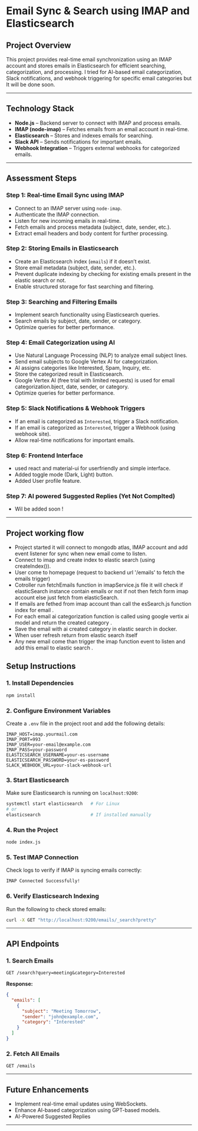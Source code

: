 # **Email Sync & Search using IMAP and Elasticsearch**

## **Project Overview**
This project provides real-time email synchronization using an IMAP account and stores emails in Elasticsearch for efficient searching, categorization, and processing. I tried for AI-based email categorization, Slack notifications, and webhook triggering for specific email categories but It will be done soon.

---

## **Technology Stack**
- **Node.js** – Backend server to connect with IMAP and process emails.
- **IMAP (node-imap)** – Fetches emails from an email account in real-time.
- **Elasticsearch** – Stores and indexes emails for searching.
- **Slack API** – Sends notifications for important emails.
- **Webhook Integration** – Triggers external webhooks for categorized emails.

---

## **Assessment Steps**

### **Step 1: Real-time Email Sync using IMAP**
- Connect to an IMAP server using `node-imap`.
- Authenticate the IMAP connection.
- Listen for new incoming emails in real-time.
- Fetch emails and process metadata (subject, date, sender, etc.).
- Extract email headers and body content for further processing.

### **Step 2: Storing Emails in Elasticsearch**
- Create an Elasticsearch index (`emails`) if it doesn’t exist.
- Store email metadata (subject, date, sender, etc.).
- Prevent duplicate indexing by checking for existing emails present in the elastic search or not.
- Enable structured storage for fast searching and filtering.

### **Step 3: Searching and Filtering Emails**
 - Implement search functionality using Elasticsearch queries.
 - Search emails by subject, date, sender, or category.
 - Optimize queries for better performance.

### **Step 4: Email Categorization using AI**
 - Use Natural Language Processing (NLP) to analyze email subject lines.
 - Send email subjects to Google Vertex AI for categorization.
 - AI assigns categories like Interested, Spam, Inquiry, etc.
 - Store the categorized result in Elasticsearch.
 - Google Vertex AI (free trial with limited requests) is used for email categorization.bject, date, sender, or category.
 - Optimize queries for better performance.

### **Step 5: Slack Notifications & Webhook Triggers**
- If an email is categorized as `Interested`, trigger a Slack notification.
- If an email is categorized as `Interested`, trigger a Webhook (using webhook site).
- Allow real-time notifications for important emails.

### **Step 6: Frontend Interface**
- used react and material-ui for userfriendly and simple interface.
- Added toggle mode (Dark, Light) button.
- Added User profile feature.

### **Step 7: AI powered Suggested Replies (Yet Not Complted)**
- Wil be added soon !

---

## **Project working flow**
- Project started it will connect to mongodb atlas, IMAP account and add event listener for sync when new email come to listen.
- Connect to imap and create index to elastic search (using createIndex()).
- User come to homepage (request to backend url  '/emails' to fetch the emails trigger)
- Cotroller run fetchEmails function in imapService.js file it will check if elasticSearch instance contain emails or not if not then fetch form imap account else just fetch from elasticSearch.
- If emails are fethed from imap account than call the esSearch.js function index for email .
- For each email ai categorization function is called using google vertix ai model and return the created category .
- Save the email with ai created category in elastic search in docker.
- When user refresh return from elastic search itself
- Any new email come than trigger the imap function event to listen and add this email to elastic search .

## **Setup Instructions**

### **1. Install Dependencies**
```bash
npm install
```

### **2. Configure Environment Variables**
Create a `.env` file in the project root and add the following details:
```env
IMAP_HOST=imap.yourmail.com
IMAP_PORT=993
IMAP_USER=your-email@example.com
IMAP_PASS=your-password
ELASTICSEARCH_USERNAME=your-es-username
ELASTICSEARCH_PASSWORD=your-es-password
SLACK_WEBHOOK_URL=your-slack-webhook-url
```

### **3. Start Elasticsearch**
Make sure Elasticsearch is running on `localhost:9200`:
```bash
systemctl start elasticsearch   # For Linux
# or
elasticsearch                   # If installed manually
```

### **4. Run the Project**
```bash
node index.js
```

### **5. Test IMAP Connection**
Check logs to verify if IMAP is syncing emails correctly:
```bash
IMAP Connected Successfully!
```

### **6. Verify Elasticsearch Indexing**
Run the following to check stored emails:
```bash
curl -X GET "http://localhost:9200/emails/_search?pretty"
```

---

## **API Endpoints**

### **1. Search Emails**
```http
GET /search?query=meeting&category=Interested
```
**Response:**
```json
{
  "emails": [
    {
      "subject": "Meeting Tomorrow",
      "sender": "john@example.com",
      "category": "Interested"
    }
  ]
}
```

### **2. Fetch All Emails**
```http
GET /emails
```

---

## **Future Enhancements**
- Implement real-time email updates using WebSockets.
- Enhance AI-based categorization using GPT-based models.
- AI-Powered Suggested Replies
---
